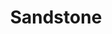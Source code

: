 ---
templateKey: blog-post
featuredpost: false
featuredimage: /assets/Sandstone.png
title: Sandstone
description: Mineral
testfield: 1136
---